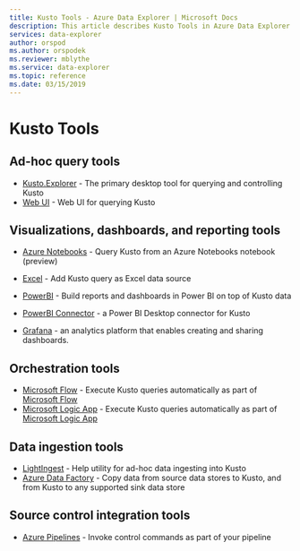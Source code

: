 ```yaml
---
title: Kusto Tools - Azure Data Explorer | Microsoft Docs
description: This article describes Kusto Tools in Azure Data Explorer.
services: data-explorer
author: orspod
ms.author: orspodek
ms.reviewer: mblythe
ms.service: data-explorer
ms.topic: reference
ms.date: 03/15/2019
---
```

# Kusto Tools

## Ad-hoc query tools


* [Kusto.Explorer](./kusto-explorer.md) - The primary desktop tool for querying and controlling Kusto
* [Web UI](https://docs.microsoft.com/azure/data-explorer/web-query-data) - Web UI for querying Kusto

## Visualizations, dashboards, and reporting tools

* [Azure Notebooks](azurenotebooks.md) - Query Kusto from an Azure Notebooks notebook (preview)
* [Excel](./excel.md) - Add Kusto query as Excel data source
* [PowerBI](./powerbi.md) - Build reports and dashboards in Power BI on top of Kusto data
* [PowerBI Connector](./powerbi-connector.md) - a Power BI Desktop connector for Kusto

* [Grafana](grafana.md) - an analytics platform that enables creating and sharing dashboards.

## Orchestration tools

* [Microsoft Flow](./flow.md) - Execute Kusto queries automatically as part of [Microsoft Flow](https://flow.microsoft.com/)
* [Microsoft Logic App](./logicapps.md) - Execute Kusto queries automatically as part of [Microsoft Logic App](https://docs.microsoft.com/en-us/azure/logic-apps/logic-apps-what-are-logic-apps)


## Data ingestion tools

* [LightIngest](./lightingest.md) - Help utility for ad-hoc data ingesting into Kusto
* [Azure Data Factory](azure-data-factory.md) - Copy data from source data stores to Kusto, and from Kusto to any supported sink data store



## Source control integration tools
* [Azure Pipelines](./azure-pipelines.md) - Invoke control commands as part of your pipeline
